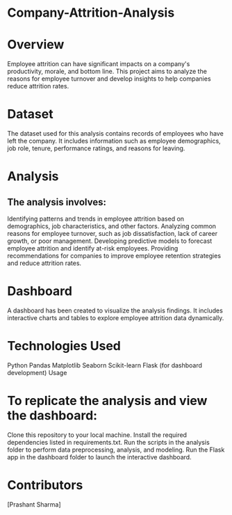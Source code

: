 # Company-Attrition-Analysis

# Overview
Employee attrition can have significant impacts on a company's productivity, morale, and bottom line. This project aims to analyze the reasons for employee turnover and develop insights to help companies reduce attrition rates.

# Dataset
The dataset used for this analysis contains records of employees who have left the company. It includes information such as employee demographics, job role, tenure, performance ratings, and reasons for leaving.

# Analysis
## The analysis involves:

Identifying patterns and trends in employee attrition based on demographics, job characteristics, and other factors.
Analyzing common reasons for employee turnover, such as job dissatisfaction, lack of career growth, or poor management.
Developing predictive models to forecast employee attrition and identify at-risk employees.
Providing recommendations for companies to improve employee retention strategies and reduce attrition rates.
# Dashboard
A dashboard has been created to visualize the analysis findings. It includes interactive charts and tables to explore employee attrition data dynamically.

# Technologies Used
Python
Pandas
Matplotlib
Seaborn
Scikit-learn
Flask (for dashboard development)
Usage
# To replicate the analysis and view the dashboard:

Clone this repository to your local machine.
Install the required dependencies listed in requirements.txt.
Run the scripts in the analysis folder to perform data preprocessing, analysis, and modeling.
Run the Flask app in the dashboard folder to launch the interactive dashboard.
# Contributors
[Prashant Sharma]
